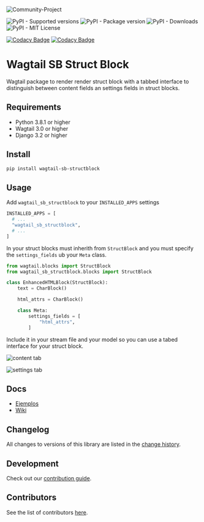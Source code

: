 ![Community-Project](https://gitlab.com/softbutterfly/open-source/open-source-office/-/raw/master/banners/softbutterfly-open-source--banner--community-project.png)

![PyPI - Supported versions](https://img.shields.io/pypi/pyversions/wagtail-sb-structblock)
![PyPI - Package version](https://img.shields.io/pypi/v/wagtail-sb-structblock)
![PyPI - Downloads](https://img.shields.io/pypi/dm/wagtail-sb-structblock)
![PyPI - MIT License](https://img.shields.io/pypi/l/wagtail-sb-structblock)

[![Codacy Badge](https://app.codacy.com/project/badge/Grade/00f3debb1fa94a51894b03ec2273fafa)](https://app.codacy.com/gl/softbutterfly/wagtail-sb-structblock/dashboard?utm_source=gl&utm_medium=referral&utm_content=&utm_campaign=Badge_grade)
[![Codacy Badge](https://app.codacy.com/project/badge/Coverage/00f3debb1fa94a51894b03ec2273fafa)](https://app.codacy.com/gl/softbutterfly/wagtail-sb-structblock/dashboard?utm_source=gl&utm_medium=referral&utm_content=&utm_campaign=Badge_coverage)

# Wagtail SB Struct Block

Wagtail package to render render struct block with a tabbed interface to
distinguish between content fields an settings fields in struct blocks.

## Requirements

- Python 3.8.1 or higher
- Wagtail 3.0 or higher
- Django 3.2 or higher

## Install

```bash
pip install wagtail-sb-structblock
```

## Usage

Add `wagtail_sb_structblock` to your `INSTALLED_APPS` settings

```python
INSTALLED_APPS = [
  # ...
  "wagtail_sb_structblock",
  # ...
]
```

In your struct blocks must inherith from `StructBlock` and you must specify
the `settings_fields` ub your `Meta` class.

```python
from wagtail.blocks import StructBlock
from wagtail_sb_structblock.blocks import StructBlock

class EnhancedHTMLBlock(StructBlock):
    text = CharBlock()

    html_attrs = CharBlock()

    class Meta:
        settings_fields = [
            "html_attrs",
        ]
```

Include it in your stream file and your model so you can use a tabed interface
for your struct block.

![content tab](https://gitlab.com/softbutterfly/open-source/wagtail-sb-structblock/-/raw/master/_assets/content_tab.png)

![settings tab](https://gitlab.com/softbutterfly/open-source/wagtail-sb-structblock/-/raw/master/_assets/settings_tab.png)

## Docs

- [Ejemplos](https://gitlab.com/softbutterfly/open-source/wagtail-sb-structblock/-/wikis)
- [Wiki](https://gitlab.com/softbutterfly/open-source/wagtail-sb-structblock/-/wikis)

## Changelog

All changes to versions of this library are listed in the [change history](CHANGELOG.md).

## Development

Check out our [contribution guide](CONTRIBUTING.md).

## Contributors

See the list of contributors [here](https://gitlab.com/softbutterfly/open-source/wagtail-sb-structblock/-/graphs/develop).
